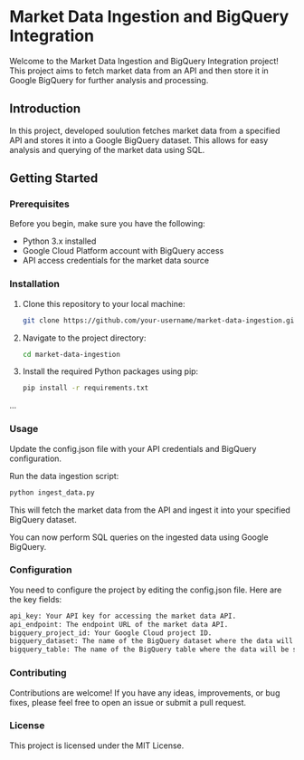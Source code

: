 # Market Data Ingestion and BigQuery Integration

Welcome to the Market Data Ingestion and BigQuery Integration project! 
This project aims to fetch market data from an API and then store it in Google BigQuery for further analysis and processing.

## Introduction

In this project, developed soulution fetches market data from a specified API and stores it into a Google BigQuery dataset. 
This allows for easy analysis and querying of the market data using SQL.

## Getting Started

### Prerequisites

Before you begin, make sure you have the following:

- Python 3.x installed
- Google Cloud Platform account with BigQuery access
- API access credentials  for the market data source

### Installation

1. Clone this repository to your local machine:

   ```bash
   git clone https://github.com/your-username/market-data-ingestion.git
   ```
2. Navigate to the project directory:

    ```bash
    cd market-data-ingestion
    ```
3. Install the required Python packages using pip:
    ```bash
    pip install -r requirements.txt
    ```

...

### Usage
Update the config.json file with your API credentials and BigQuery configuration.

Run the data ingestion script:
```bash
python ingest_data.py
```

This will fetch the market data from the API and ingest it into your specified BigQuery dataset.

You can now perform SQL queries on the ingested data using Google BigQuery.

### Configuration
You need to configure the project by editing the config.json file. Here are the key fields:
```bash
api_key: Your API key for accessing the market data API.
api_endpoint: The endpoint URL of the market data API.
bigquery_project_id: Your Google Cloud project ID.
bigquery_dataset: The name of the BigQuery dataset where the data will be stored.
bigquery_table: The name of the BigQuery table where the data will be stored.
```

### Contributing
Contributions are welcome! If you have any ideas, improvements, or bug fixes, please feel free to open an issue or submit a pull request.

### License
This project is licensed under the MIT License.
